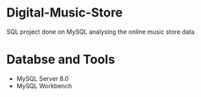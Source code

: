 # Digital-Music-Store

SQL project done on MySQL analysing the online music store data

# Databse and Tools

- MySQL Server 8.0
- MySQL Workbench
